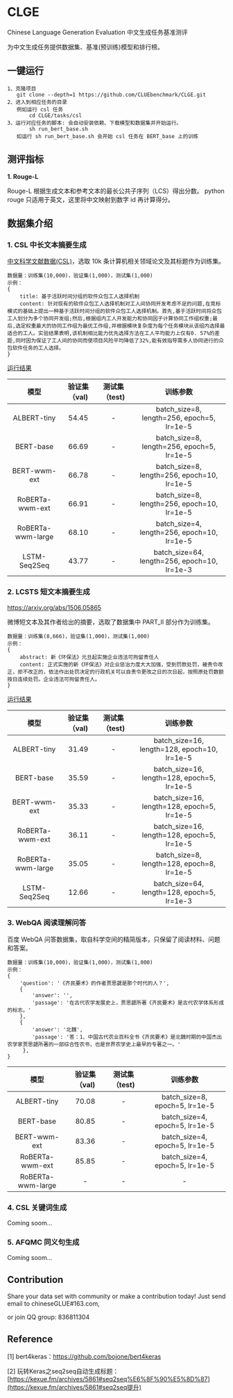 # CLGE
Chinese Language Generation Evaluation 中文生成任务基准测评

为中文生成任务提供数据集、基准(预训练)模型和排行榜。

## 一键运行

```
1、克隆项目 
   git clone --depth=1 https://github.com/CLUEbenchmark/CLGE.git
2、进入到相应任务的目录
   例如运行 csl 任务
       cd CLGE/tasks/csl  
3、运行对应任务的脚本: 会自动安装依赖、下载模型和数据集并开始运行。
       sh run_bert_base.sh
   如运行 sh run_bert_base.sh 会开始 csl 任务在 BERT_base 上的训练
```

## 测评指标

**1. Rouge-L**

Rouge-L 根据生成文本和参考文本的最长公共子序列（LCS）得出分数。
python rouge 只适用于英文，这里将中文映射到数字 id 再计算得分。


## 数据集介绍

### **1. CSL 中长文本摘要生成**

[中文科学文献数据(CSL)](https://github.com/P01son6415/chinese-scientific-literature-dataset)，选取 10k 条计算机相关领域论文及其标题作为训练集。

```
数据量：训练集(10,000)，验证集(1,000)，测试集(1,000)
示例：
{
    title: 基于活跃时间分组的软件众包工人选择机制
    content: 针对现有的软件众包工人选择机制对工人间协同开发考虑不足的问题,在竞标模式的基础上提出一种基于活跃时间分组的软件众包工人选择机制。首先,基于活跃时间将众包工人划分为多个协同开发组;然后,根据组内工人开发能力和协同因子计算协同工作组权重;最后,选定权重最大的协同工作组为最优工作组,并根据模块复杂度为每个任务模块从该组内选择最适合的工人。实验结果表明,该机制相比能力优先选择方法在工人平均能力上仅有0. 57%的差距,同时因为保证了工人间的协同而使项目风险平均降低了32%,能有效指导需多人协同进行的众包软件任务的工人选择。
}
```

[运行结果](docs/csl.md)

|         模型          | 验证集（val) | 测试集（test) |               训练参数              |
| :-------------------: | :----------: |:----------: |  :--------------------------------: |
|      ALBERT-tiny      |    54.45     | - |  batch_size=8, length=256, epoch=5, lr=1e-5  |
|       BERT-base       |    66.69     | - |  batch_size=8, length=256, epoch=5, lr=1e-5  |
|     BERT-wwm-ext      |    66.78     | - |  batch_size=8, length=256, epoch=10, lr=1e-5 |
|    RoBERTa-wwm-ext    |    66.91     | - |  batch_size=8, length=256, epoch=10, lr=1e-5 |
|   RoBERTa-wwm-large   |    68.10     | - |  batch_size=4, length=256, epoch=10, lr=1e-5 |
|     LSTM-Seq2Seq      |    43.77     | - |  batch_size=64, length=256, epoch=10, lr=1e-3 |


### **2. LCSTS 短文本摘要生成**

https://arxiv.org/abs/1506.05865

微博短文本及其作者给出的摘要，选取了数据集中 PART_II 部分作为训练集。

```
数据量：训练集(8,666)，验证集(1,000)，测试集(1,000)
示例：
{
    abstract: 新《环保法》元旦起实施企业违法可拘留责任人
    content: 正式实施的新《环保法》对企业惩治力度大大加强，受到罚款处罚，被责令改正，拒不改正的，依法作出处罚决定的行政机关可以自责令更改之日的次日起，按照原处罚数额按日连续处罚。企业违法可拘留责任人。
}
```

[运行结果](docs/lcsts.md)

|         模型          | 验证集（val) | 测试集（test) |               训练参数              |
| :-------------------: | :----------: |:----------: |  :--------------------------------: |
|      ALBERT-tiny      |    31.49     | - |  batch_size=16, length=128, epoch=10, lr=1e-5  |
|       BERT-base       |    35.59     | - |  batch_size=16, length=128, epoch=5, lr=1e-5  |
|     BERT-wwm-ext      |    35.33     | - |  batch_size=16, length=128, epoch=5, lr=1e-5 |
|    RoBERTa-wwm-ext    |    36.11     | - |  batch_size=16, length=128, epoch=5, lr=1e-5 |
|   RoBERTa-wwm-large   |    35.05     | - |  batch_size=8, length=128, epoch=8, lr=1e-5  |
|     LSTM-Seq2Seq      |    12.66     | - |  batch_size=64, length=128, epoch=5, lr=1e-3 |



### **3. WebQA 阅读理解问答**

百度 WebQA 问答数据集，取自科学空间的精简版本，只保留了阅读材料、问题和答案。

```
数据量：训练集(10,000)，验证集(1,000)，测试集(1,000)
示例：
{
    'question': '《齐民要术》的作者贾思勰是那个时代的人？',
    {
        'answer': '', 
        'passage': '在古代农学发展史上，贾思勰所著《齐民要术》是古代农学体系形成的标志。'
    },
    {
        'answer': '北魏',
        'passage': '答：1、中国古代农业百科全书《齐民要术》是北魏时期的中国杰出农学家贾思勰所著的一部综合性农书，也是世界农学史上最早的专著之一。'
     },
}
```

|         模型          | 验证集（val) | 测试集（test) |               训练参数              |
| :-------------------: | :----------: |:----------: |  :--------------------------------: |
|      ALBERT-tiny      |    70.08     | - |  batch_size=8, epoch=5, lr=1e-5  |
|       BERT-base       |    80.85     | - |  batch_size=4, epoch=5, lr=1e-5  |
|     BERT-wwm-ext      |    83.36     | - |  batch_size=4, epoch=5, lr=1e-5 |
|    RoBERTa-wwm-ext    |    85.85     | - |  batch_size=4, epoch=5, lr=1e-5 |
|   RoBERTa-wwm-large   |    -     |  - | - |

### 4. CSL 关键词生成
Coming soom...

### 5. AFQMC 同义句生成
Coming soom...

## Contribution
Share your data set with community or make a contribution today! Just send email to chineseGLUE#163.com,

or join QQ group: 836811304

## Reference

[1] bert4keras：https://github.com/bojone/bert4keras

[2] 玩转Keras之seq2seq自动生成标题：[https://kexue.fm/archives/5861#seq2seq%E6%8F%90%E5%8D%87](https://kexue.fm/archives/5861#seq2seq提升)

